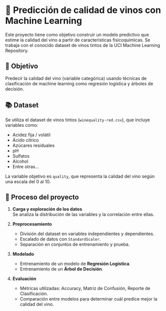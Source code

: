 # 🍷 Predicción de calidad de vinos con Machine Learning

Este proyecto tiene como objetivo construir un modelo predictivo que estime la calidad del vino a partir de características fisicoquímicas. Se trabaja con el conocido dataset de vinos tintos de la UCI Machine Learning Repository.

## 🎯 Objetivo

Predecir la calidad del vino (variable categórica) usando técnicas de clasificación de machine learning como regresión logística y árboles de decisión.

## 📚 Dataset

Se utiliza el dataset de vinos tintos (`winequality-red.csv`), que incluye variables como:

- Acidez fija / volátil
- Ácido cítrico
- Azúcares residuales
- pH
- Sulfatos
- Alcohol
- Entre otras...

La variable objetivo es `quality`, que representa la calidad del vino según una escala del 0 al 10.

## 🔧 Proceso del proyecto

1. **Carga y exploración de los datos**  
   Se analiza la distribución de las variables y la correlación entre ellas.

2. **Preprocesamiento**  
   - División del dataset en variables independientes y dependientes.
   - Escalado de datos con `StandardScaler`.
   - Separación en conjuntos de entrenamiento y prueba.

3. **Modelado**  
   - Entrenamiento de un modelo de **Regresión Logística**.
   - Entrenamiento de un **Árbol de Decisión**.

4. **Evaluación**  
   - Métricas utilizadas: Accuracy, Matriz de Confusión, Reporte de Clasificación.
   - Comparación entre modelos para determinar cuál predice mejor la calidad del vino.
